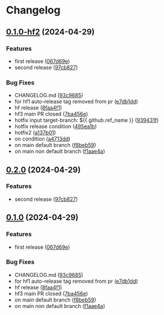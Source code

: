 # Changelog

## [0.1.0-hf2](https://github.com/mohankumar-studiographene/sample-website/compare/v0.1.0-hf2...v0.1.0-hf2) (2024-04-29)


### Features

* first release ([067d69e](https://github.com/mohankumar-studiographene/sample-website/commit/067d69ef7058cb3ccb3de6d1fd826a072d77d441))
* second release ([97cb827](https://github.com/mohankumar-studiographene/sample-website/commit/97cb827660f14280b238a0e73400d595365d8f1a))


### Bug Fixes

* CHANGELOG.md ([93c9685](https://github.com/mohankumar-studiographene/sample-website/commit/93c96854a13d9548afa69f17c3f51e28d568c481))
* for hf1 auto-release tag removed from pr ([e7db1dd](https://github.com/mohankumar-studiographene/sample-website/commit/e7db1dd10c97b86895766b42cac47617ac0edfc7))
* hf release ([8faa4f1](https://github.com/mohankumar-studiographene/sample-website/commit/8faa4f1e7c4c126e2fd0303ce5ff28752e037d27))
* hf3 main PR closed ([7ba456e](https://github.com/mohankumar-studiographene/sample-website/commit/7ba456e3d674310cbdb1483d78b8ca8028afd593))
* hotfix input target-branch: ${{ github.ref_name }} ([939431f](https://github.com/mohankumar-studiographene/sample-website/commit/939431f52f18383d2c412d6e84e675442793517c))
* hotfix release condition ([495ea1b](https://github.com/mohankumar-studiographene/sample-website/commit/495ea1b9ab761f078a63ae254e76336fd6030adc))
* hotfix2 ([a137b01](https://github.com/mohankumar-studiographene/sample-website/commit/a137b018ec55c29bd13deb38f4e921b94152395a))
* on condition ([a4713dd](https://github.com/mohankumar-studiographene/sample-website/commit/a4713ddc4b46c41c5cd003ab90a93cc89c54e449))
* on main default branch ([f8beb59](https://github.com/mohankumar-studiographene/sample-website/commit/f8beb59893afe316e38495abbcde4ace9531c176))
* on main non default branch ([f1aae4a](https://github.com/mohankumar-studiographene/sample-website/commit/f1aae4a7aa8694ca8552bdee65702754ab8364e0))

## [0.2.0](https://github.com/mohankumar-studiographene/sample-website/compare/v0.1.0...v0.2.0) (2024-04-29)


### Features

* second release ([97cb827](https://github.com/mohankumar-studiographene/sample-website/commit/97cb827660f14280b238a0e73400d595365d8f1a))

## [0.1.0](https://github.com/mohankumar-studiographene/sample-website/compare/v0.1.0...v0.1.0) (2024-04-29)


### Features

* first release ([067d69e](https://github.com/mohankumar-studiographene/sample-website/commit/067d69ef7058cb3ccb3de6d1fd826a072d77d441))


### Bug Fixes

* CHANGELOG.md ([93c9685](https://github.com/mohankumar-studiographene/sample-website/commit/93c96854a13d9548afa69f17c3f51e28d568c481))
* for hf1 auto-release tag removed from pr ([e7db1dd](https://github.com/mohankumar-studiographene/sample-website/commit/e7db1dd10c97b86895766b42cac47617ac0edfc7))
* hf release ([8faa4f1](https://github.com/mohankumar-studiographene/sample-website/commit/8faa4f1e7c4c126e2fd0303ce5ff28752e037d27))
* hf3 main PR closed ([7ba456e](https://github.com/mohankumar-studiographene/sample-website/commit/7ba456e3d674310cbdb1483d78b8ca8028afd593))
* on main default branch ([f8beb59](https://github.com/mohankumar-studiographene/sample-website/commit/f8beb59893afe316e38495abbcde4ace9531c176))
* on main non default branch ([f1aae4a](https://github.com/mohankumar-studiographene/sample-website/commit/f1aae4a7aa8694ca8552bdee65702754ab8364e0))
